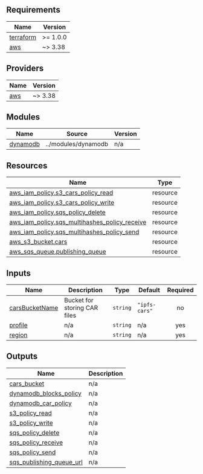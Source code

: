 <!-- BEGIN_TF_DOCS -->
## Requirements

| Name | Version |
|------|---------|
| <a name="requirement_terraform"></a> [terraform](#requirement\_terraform) | >= 1.0.0 |
| <a name="requirement_aws"></a> [aws](#requirement\_aws) | ~> 3.38 |

## Providers

| Name | Version |
|------|---------|
| <a name="provider_aws"></a> [aws](#provider\_aws) | ~> 3.38 |

## Modules

| Name | Source | Version |
|------|--------|---------|
| <a name="module_dynamodb"></a> [dynamodb](../modules/dynamodb/dynamodb.md) | ../modules/dynamodb | n/a |

## Resources

| Name | Type |
|------|------|
| [aws_iam_policy.s3_cars_policy_read](https://registry.terraform.io/providers/hashicorp/aws/latest/docs/resources/iam_policy) | resource |
| [aws_iam_policy.s3_cars_policy_write](https://registry.terraform.io/providers/hashicorp/aws/latest/docs/resources/iam_policy) | resource |
| [aws_iam_policy.sqs_policy_delete](https://registry.terraform.io/providers/hashicorp/aws/latest/docs/resources/iam_policy) | resource |
| [aws_iam_policy.sqs_multihashes_policy_receive](https://registry.terraform.io/providers/hashicorp/aws/latest/docs/resources/iam_policy) | resource |
| [aws_iam_policy.sqs_multihashes_policy_send](https://registry.terraform.io/providers/hashicorp/aws/latest/docs/resources/iam_policy) | resource |
| [aws_s3_bucket.cars](https://registry.terraform.io/providers/hashicorp/aws/latest/docs/resources/s3_bucket) | resource |
| [aws_sqs_queue.publishing_queue](https://registry.terraform.io/providers/hashicorp/aws/latest/docs/resources/sqs_queue) | resource |

## Inputs

| Name | Description | Type | Default | Required |
|------|-------------|------|---------|:--------:|
| <a name="input_carsBucketName"></a> [carsBucketName](#input\_carsBucketName) | Bucket for storing CAR files | `string` | `"ipfs-cars"` | no |
| <a name="input_profile"></a> [profile](#input\_profile) | n/a | `string` | n/a | yes |
| <a name="input_region"></a> [region](#input\_region) | n/a | `string` | n/a | yes |

## Outputs

| Name | Description |
|------|-------------|
| <a name="output_cars_bucket"></a> [cars\_bucket](#output\_cars\_bucket) | n/a |
| <a name="output_dynamodb_blocks_policy"></a> [dynamodb\_blocks\_policy](#output\_dynamodb\_blocks\_policy) | n/a |
| <a name="output_dynamodb_car_policy"></a> [dynamodb\_car\_policy](#output\_dynamodb\_car\_policy) | n/a |
| <a name="output_s3_cars_policy_read"></a> [s3\_policy\_read](#output\_s3\_policy\_read) | n/a |
| <a name="output_s3_cars_policy_write"></a> [s3\_policy\_write](#output\_s3\_policy\_write) | n/a |
| <a name="output_sqs_policy_delete"></a> [sqs\_policy\_delete](#output\_sqs\_policy\_delete) | n/a |
| <a name="output_sqs_multihashes_policy_receive"></a> [sqs\_policy\_receive](#output\_sqs\_policy\_receive) | n/a |
| <a name="output_sqs_multihashes_policy_send"></a> [sqs\_policy\_send](#output\_sqs\_policy\_send) | n/a |
| <a name="output_sqs_publishing_queue_url"></a> [sqs\_publishing\_queue\_url](#output\_sqs\_publishing\_queue\_url) | n/a |
<!-- END_TF_DOCS -->